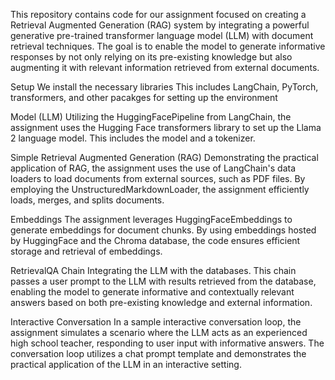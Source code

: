 This repository contains code for our assignment focused on creating a Retrieval Augmented Generation (RAG) system by integrating a powerful generative pre-trained transformer language model (LLM) with document retrieval techniques. The goal is to enable the model to generate informative responses by not only relying on its pre-existing knowledge but also augmenting it with relevant information retrieved from external documents.

Setup
We install the necessary libraries This includes LangChain, PyTorch, transformers, and other pacakges for setting up the environment

Model (LLM)
Utilizing the HuggingFacePipeline from LangChain, the assignment uses the Hugging Face transformers library to set up the Llama 2 language model. This includes the model and a tokenizer.

Simple Retrieval Augmented Generation (RAG)
Demonstrating the practical application of RAG, the assignment uses the use of LangChain's data loaders to load documents from external sources, such as PDF files. By employing the UnstructuredMarkdownLoader, the assignment efficiently loads, merges, and splits documents.

Embeddings
The assignment leverages HuggingFaceEmbeddings to generate embeddings for document chunks. By using embeddings hosted by HuggingFace and the Chroma database, the code ensures efficient storage and retrieval of embeddings.

RetrievalQA Chain
Integrating the LLM with the databases. This chain passes a user prompt to the LLM with results retrieved from the database, enabling the model to generate informative and contextually relevant answers based on both pre-existing knowledge and external information.

Interactive Conversation
In a sample interactive conversation loop, the assignment simulates a scenario where the LLM acts as an experienced high school teacher, responding to user input with informative answers. The conversation loop utilizes a chat prompt template and demonstrates the practical application of the LLM in an interactive setting.


